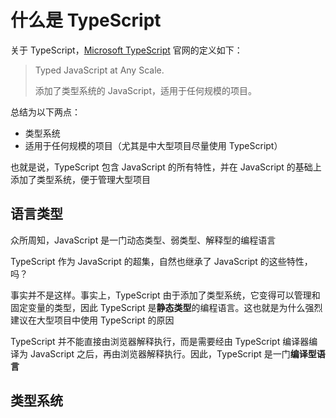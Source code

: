 # 什么是 TypeScript

关于 TypeScript，[Microsoft TypeScript](https://www.typescriptlang.org/) 官网的定义如下：

> Typed JavaScript at Any Scale.
>
> 添加了类型系统的 JavaScript，适用于任何规模的项目。

总结为以下两点：

* 类型系统
* 适用于任何规模的项目（尤其是中大型项目尽量使用 TypeScript）

也就是说，TypeScript 包含 JavaScript 的所有特性，并在 JavaScript 的基础上添加了类型系统，便于管理大型项目

## 语言类型

众所周知，JavaScript 是一门动态类型、弱类型、解释型的编程语言

TypeScript 作为 JavaScript 的超集，自然也继承了 JavaScript 的这些特性，吗？

事实并不是这样。事实上，TypeScript 由于添加了类型系统，它变得可以管理和固定变量的类型，因此 TypeScript 是**静态类型**的编程语言。这也就是为什么强烈建议在大型项目中使用 TypeScript 的原因

TypeScript 并不能直接由浏览器解释执行，而是需要经由 TypeScript 编译器编译为 JavaScript 之后，再由浏览器解释执行。因此，TypeScript 是一门**编译型语言**

## 类型系统

